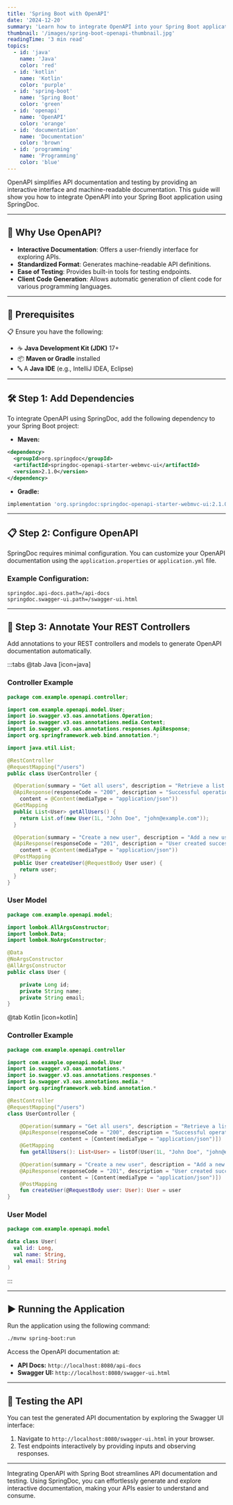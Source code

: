 ```yaml
---
title: 'Spring Boot with OpenAPI'
date: '2024-12-20'
summary: 'Learn how to integrate OpenAPI into your Spring Boot application for API documentation and testing using SpringDoc.'
thumbnail: '/images/spring-boot-openapi-thumbnail.jpg'
readingTime: '3 min read'
topics:
  - id: 'java'
    name: 'Java'
    color: 'red'
  - id: 'kotlin'
    name: 'Kotlin'
    color: 'purple'
  - id: 'spring-boot'
    name: 'Spring Boot'
    color: 'green'
  - id: 'openapi'
    name: 'OpenAPI'
    color: 'orange'
  - id: 'documentation'
    name: 'Documentation'
    color: 'brown'
  - id: 'programming'
    name: 'Programming'
    color: 'blue'
---
```


OpenAPI simplifies API documentation and testing by providing an interactive interface and machine-readable documentation. This guide will show you how to integrate OpenAPI into your Spring Boot application using SpringDoc.

---

## 🌟 Why Use OpenAPI?

- **Interactive Documentation**: Offers a user-friendly interface for exploring APIs.
- **Standardized Format**: Generates machine-readable API definitions.
- **Ease of Testing**: Provides built-in tools for testing endpoints.
- **Client Code Generation**: Allows automatic generation of client code for various programming languages.

---

## 🌟 Prerequisites

📋 Ensure you have the following:

- ☕ **Java Development Kit (JDK)** 17+
- 📦 **Maven or Gradle** installed
- 🔤 A **Java IDE** (e.g., IntelliJ IDEA, Eclipse)

---

## 🛠️ Step 1: Add Dependencies

To integrate OpenAPI using SpringDoc, add the following dependency to your Spring Boot project:

- **Maven:**

```xml
<dependency>
  <groupId>org.springdoc</groupId>
  <artifactId>springdoc-openapi-starter-webmvc-ui</artifactId>
  <version>2.1.0</version>
</dependency>
```

- **Gradle:**

```groovy
implementation 'org.springdoc:springdoc-openapi-starter-webmvc-ui:2.1.0'
```

---

## 📋 Step 2: Configure OpenAPI

SpringDoc requires minimal configuration. You can customize your OpenAPI documentation using the `application.properties` or `application.yml` file.

### Example Configuration:

```properties
springdoc.api-docs.path=/api-docs
springdoc.swagger-ui.path=/swagger-ui.html
```

---

## 📖 Step 3: Annotate Your REST Controllers

Add annotations to your REST controllers and models to generate OpenAPI documentation automatically.

:::tabs
@tab Java [icon=java]

### Controller Example

```java
package com.example.openapi.controller;

import com.example.openapi.model.User;
import io.swagger.v3.oas.annotations.Operation;
import io.swagger.v3.oas.annotations.media.Content;
import io.swagger.v3.oas.annotations.responses.ApiResponse;
import org.springframework.web.bind.annotation.*;

import java.util.List;

@RestController
@RequestMapping("/users")
public class UserController {

  @Operation(summary = "Get all users", description = "Retrieve a list of users")
  @ApiResponse(responseCode = "200", description = "Successful operation",
    content = @Content(mediaType = "application/json"))
  @GetMapping
  public List<User> getAllUsers() {
    return List.of(new User(1L, "John Doe", "john@example.com"));
  }

  @Operation(summary = "Create a new user", description = "Add a new user to the system")
  @ApiResponse(responseCode = "201", description = "User created successfully",
    content = @Content(mediaType = "application/json"))
  @PostMapping
  public User createUser(@RequestBody User user) {
    return user;
  }
}
```

### User Model

```java
package com.example.openapi.model;

import lombok.AllArgsConstructor;
import lombok.Data;
import lombok.NoArgsConstructor;

@Data
@NoArgsConstructor
@AllArgsConstructor
public class User {

    private Long id;
    private String name;
    private String email;
}
```

@tab Kotlin [icon=kotlin]

### Controller Example

```kotlin
package com.example.openapi.controller

import com.example.openapi.model.User
import io.swagger.v3.oas.annotations.*
import io.swagger.v3.oas.annotations.responses.*
import io.swagger.v3.oas.annotations.media.*
import org.springframework.web.bind.annotation.*

@RestController
@RequestMapping("/users")
class UserController {

    @Operation(summary = "Get all users", description = "Retrieve a list of users")
    @ApiResponse(responseCode = "200", description = "Successful operation",
                 content = [Content(mediaType = "application/json")])
    @GetMapping
    fun getAllUsers(): List<User> = listOf(User(1L, "John Doe", "john@example.com"))

    @Operation(summary = "Create a new user", description = "Add a new user to the system")
    @ApiResponse(responseCode = "201", description = "User created successfully",
                 content = [Content(mediaType = "application/json")])
    @PostMapping
    fun createUser(@RequestBody user: User): User = user
}
```

### User Model

```kotlin
package com.example.openapi.model

data class User(
  val id: Long,
  val name: String,
  val email: String
)
```

:::

---

## ▶️ Running the Application

Run the application using the following command:

```bash
./mvnw spring-boot:run
```

Access the OpenAPI documentation at:

- **API Docs:** `http://localhost:8080/api-docs`
- **Swagger UI:** `http://localhost:8080/swagger-ui.html`

---

## 🧪 Testing the API

You can test the generated API documentation by exploring the Swagger UI interface:

1. Navigate to `http://localhost:8080/swagger-ui.html` in your browser.
2. Test endpoints interactively by providing inputs and observing responses.

---

Integrating OpenAPI with Spring Boot streamlines API documentation and testing. Using SpringDoc, you can effortlessly generate and explore interactive documentation, making your APIs easier to understand and consume.
